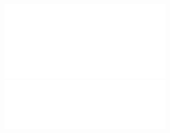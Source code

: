 <!-- If you're using "main" as default branch -->
![Metrics](https://github.com/ChristianDiesta/lowlighter/blob/main/metrics.classic.svg)
![Metrics](https://github.com/ChristianDiesta/lowlighter/blob/main/metrics.plugin.languages.details.svg)
